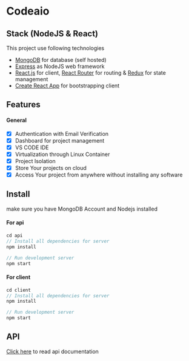 # Codeaio


## Stack (NodeJS & React)

This project use following technologies

- [MongoDB](https://www.mysql.com/) for database (self hosted)
- [Express](https://www.slimframework.com/) as NodeJS web framework
- [React.js](https://reactjs.org) for client, [React Router](https://reacttraining.com/react-router/) for routing & [Redux](https://redux.js.org/basics/usagewithreact) for state management
- [Create React App](https://github.com/facebook/create-react-app) for bootstrapping client

## Features

#### General

- [x] Authentication with Email Verification
- [x] Dashboard for project management
- [x] VS CODE IDE
- [x] Virtualization through Linux Container
- [x] Project Isolation
- [x] Store Your projects on cloud
- [x] Access Your project from anywhere without installing any software

## Install

make sure you have MongoDB Account and Nodejs installed

#### For api

```javascript
cd api
// Install all dependencies for server
npm install

// Run development server
npm start
```

#### For client

```javascript
cd client
// Install all dependencies for server
npm install

// Run development server
npm start
```

## API

[Click here](https://github.com/codeaio/api) to read api documentation
